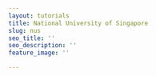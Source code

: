 ```yaml
---
layout: tutorials
title: National University of Singapore
slug: nus
seo_title: ''
seo_description: ''
feature_image: ''

---
```

